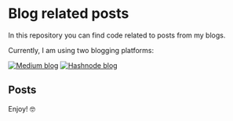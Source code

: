# Blog related posts

In this repository you can find code related to posts from my blogs.


Currently, I am using two blogging platforms:

  <a href="https://medium.com/@georgelinardis/" target="_blank">
    <img alt="Medium blog" src="https://img.shields.io/badge/Medium-2c756b?style=for-the-badge&logo=medium&logoColor=white" /></a>


<a href="https://freakingcode.hashnode.dev/" target="_blank">
    <img alt="Hashnode blog" src="https://img.shields.io/badge/Hashnode-2962FF?style=for-the-badge&logo=hashnode&logoColor=white" /></a>


## Posts


Enjoy! 🤓
